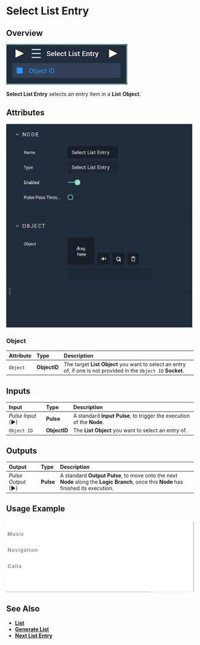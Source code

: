 # Select List Entry

## Overview

![The Select List Entry Node.](../../../.gitbook/assets/node-select-list-entry.png)

**Select List Entry** selects an entry item in a **List** **Object**.

## Attributes

![The Select List Entry Node Attributes.](../../../.gitbook/assets/node-select-list-entry-attr.png)

### Object

| Attribute | Type | Description |
| :--- | :--- | :--- |
| `Object` | **ObjectID** | The target **List** **Object** you want to select an entry of, if one is not provided in the `Object ID` **Socket**. |

## Inputs

| Input | Type | Description |
| :--- | :--- | :--- |
| _Pulse Input_ \(►\) | **Pulse** | A standard **Input Pulse**, to trigger the execution of the **Node**. |
| `Object ID` | **ObjectID** | The **List** **Object** you want to select an entry of. |

## Outputs

| Output | Type | Description |
| :--- | :--- | :--- |
| _Pulse Output_ \(►\) | **Pulse** | A standard **Output Pulse**, to move onto the next **Node** along the **Logic Branch**, once this **Node** has finished its execution. |

## Usage Example

![The Select List Entry Usage.](../../../.gitbook/assets/select-list-entry.gif)

## See Also

* [**List**](../../../objects-and-types/scene-objects/list-widget.md)
* [**Generate List**](generate-list.md)
* [**Next List Entry**](next-list-entry.md)

